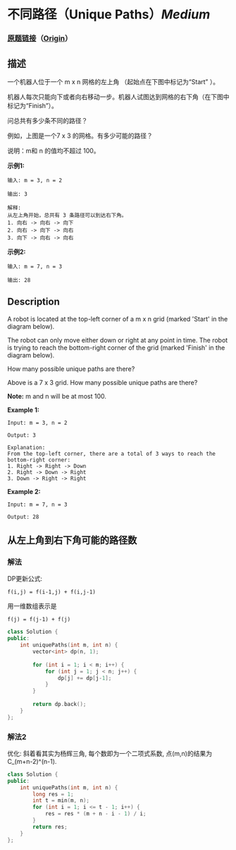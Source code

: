 # 不同路径（Unique Paths）*Medium*
### [原题链接](https://leetcode-cn.com/problems/unique-paths)（[Origin](https://leetcode.com/problems/unique-paths)）
## 描述
一个机器人位于一个 m x n 网格的左上角 （起始点在下图中标记为&ldquo;Start&rdquo; ）。

机器人每次只能向下或者向右移动一步。机器人试图达到网格的右下角（在下图中标记为&ldquo;Finish&rdquo;）。

问总共有多少条不同的路径？



例如，上图是一个7 x 3 的网格。有多少可能的路径？

说明：m和 n 的值均不超过 100。

**示例1:**
```
输入: m = 3, n = 2

输出: 3

解释:
从左上角开始，总共有 3 条路径可以到达右下角。
1. 向右 -> 向右 -> 向下
2. 向右 -> 向下 -> 向右
3. 向下 -> 向右 -> 向右
```


**示例2:**
```
输入: m = 7, n = 3

输出: 28
```

## Description
A robot is located at the top-left corner of a m x n grid (marked &#39;Start&#39; in the diagram below).

The robot can only move either down or right at any point in time. The robot is trying to reach the bottom-right corner of the grid (marked &#39;Finish&#39; in the diagram below).

How many possible unique paths are there?


Above is a 7 x 3 grid. How many possible unique paths are there?

**Note:**
 m and n will be at most 100.

**Example 1:**
```
Input: m = 3, n = 2

Output: 3

Explanation:
From the top-left corner, there are a total of 3 ways to reach the bottom-right corner:
1. Right -> Right -> Down
2. Right -> Down -> Right
3. Down -> Right -> Right
```


**Example 2:**
```
Input: m = 7, n = 3

Output: 28
```


## 从左上角到右下角可能的路径数
### 解法
DP更新公式:
    
    f(i,j) = f(i-1,j) + f(i,j-1)

用一维数组表示是 
    
    f(j) = f(j-1) + f(j)
    
```c++
class Solution {
public:
    int uniquePaths(int m, int n) {
        vector<int> dp(n, 1);
        
        for (int i = 1; i < m; i++) {
            for (int j = 1; j < n; j++) {
                dp[j] += dp[j-1];
            }
        }
        
        return dp.back();
    }
};
```


### 解法2
优化: 斜着看其实为杨辉三角, 每个数即为一个二项式系数, 点(m,n)的结果为C_(m+n-2)^(n-1).
```c++
class Solution {
public:
    int uniquePaths(int m, int n) {
        long res = 1;
        int t = min(m, n);
        for (int i = 1; i <= t - 1; i++) {
            res = res * (m + n - i - 1) / i;
        }
        return res;
    }
};
```